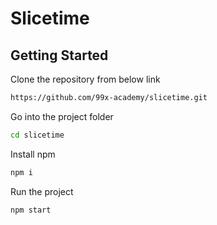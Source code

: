 # Slicetime

## Getting Started
Clone the repository from below link
```sh
https://github.com/99x-academy/slicetime.git
```
Go into the project folder
```sh
cd slicetime
```
Install npm
```sh
npm i
```
Run the project
```sh
npm start
```
